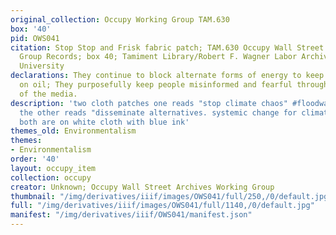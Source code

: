 ```yaml
---
original_collection: Occupy Working Group TAM.630
box: '40'
pid: OWS041
citation: Stop Stop and Frisk fabric patch; TAM.630 Occupy Wall Street Archives Working
  Group Records; box 40; Tamiment Library/Robert F. Wagner Labor Archives, New York
  University
declarations: They continue to block alternate forms of energy to keep us dependent
  on oil; They purposefully keep people misinformed and fearful through their control
  of the media.
description: 'two cloth patches one reads "stop climate chaos" #floodwall street and
  the other reads "disseminate alternatives. systemic change for climate justice."
  both are on white cloth with blue ink'
themes_old: Environmentalism
themes:
- Environmentalism
order: '40'
layout: occupy_item
collection: occupy
creator: Unknown; Occupy Wall Street Archives Working Group
thumbnail: "/img/derivatives/iiif/images/OWS041/full/250,/0/default.jpg"
full: "/img/derivatives/iiif/images/OWS041/full/1140,/0/default.jpg"
manifest: "/img/derivatives/iiif/OWS041/manifest.json"
---
```

